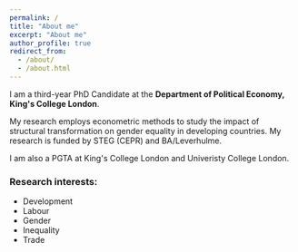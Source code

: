 ```yaml
---
permalink: /
title: "About me"
excerpt: "About me"
author_profile: true
redirect_from: 
  - /about/
  - /about.html
---
```


I am a third-year PhD Candidate at the **Department of Political Economy, King's College London**. 

My research employs econometric methods to study the impact of structural transformation on gender equality in developing countries. My research is funded by STEG (CEPR) and BA/Leverhulme. 

I am also a PGTA at King's College London and Univeristy College London. 

### Research interests: 

* Development
* Labour
* Gender
* Inequality
* Trade
